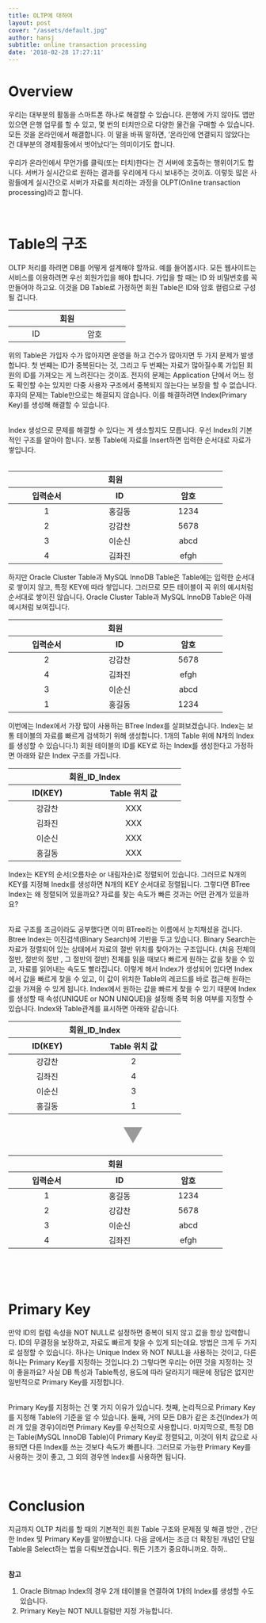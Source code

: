 ```yaml
---
title: OLTP에 대하여
layout: post
cover: "/assets/default.jpg"
author: hansj
subtitle: online transaction processing
date: '2018-02-28 17:27:11'
---
```


# Overview
우리는 대부분의 활동을 스마트폰 하나로 해결할 수 있습니다. 은행에 가지 않아도 앱만 있으면 은행 업무를 할 수 있고, 몇 번의 터치만으로 다양한 물건을 구매할 수 있습니다. 모든 것을 온라인에서 해결합니다. 이 말을 바꿔 말하면, ‘온라인에 연결되지 않았다는 건 대부분의 경제활동에서 벗어났다’는 의미이기도 합니다. <br><br>
우리가 온라인에서 무언가를 클릭(또는 터치)한다는 건 서버에 호출하는 행위이기도 합니다. 서버가 실시간으로 원하는 결과를 우리에게 다시 보내주는 것이죠. 이렇듯 많은 사람들에게 실시간으로 서버가 자료를 처리하는 과정을 OLPT(Online transaction processing)라고 합니다.  <br><br><br>


# Table의 구조
OLTP 처리를 하려면 DB를 어떻게 설계해야 할까요. 예를 들어봅시다. 모든 웹사이트는 서비스를 이용하려면 우선 회원가입을 해야 합니다. 가입을 할 때는 ID 와 비밀번호를 꼭 만들어야 하고요. 이것을 DB Table로 가정하면 회원 Table은 ID와 암호 컬럼으로 구성될 겁니다. <br>

<table>
<thead>
	<tr>
		<th colspan="2">회원</th>
	</tr>
</thead>
<tbody>
	<tr>
		<td>ID</td>
		<td>암호</td>
	</tr>
</tbody>
</table>

위의 Table은 가입자 수가 많아지면 운영을 하고 건수가 많아지면 두 가지 문제가 발생합니다. 첫 번째는 ID가 중복된다는 것, 그리고 두 번째는 자료가 많아질수록 가입된 회원의 ID를 가져오는 게 느려진다는 것이죠. 전자의 문제는 Application 단에서 어느 정도 확인할 수는 있지만 다중 사용자 구조에서 중복되지 않는다는 보장을 할 수 없습니다. 후자의 문제는 Table만으로는 해결되지 않습니다. 이를 해결하려면 Index(Primary Key)를 생성해 해결할 수 있습니다. <br><br>

Index 생성으로 문제를 해결할 수 있다는 게 생소할지도 모릅니다. 우선 Index의 기본적인 구조를 알아야 합니다. 보통 Table에 자료를 Insert하면 입력한 순서대로 자료가 쌓입니다. <br><br>

<table>
<thead>
	<tr>
		<th colspan="3">회원</th>
	</tr>
	<tr>
		<th>입력순서</th>
		<th>ID</th>
		<th>암호</th>
	</tr>
</thead>
<tbody>
	<tr>
		<td>1</td>
		<td>홍길동</td>
		<td>1234</td>
	</tr>
	<tr>
		<td>2</td>
		<td>강감찬</td>
		<td>5678</td>
	</tr>
	<tr>
		<td>3</td>
		<td>이순신</td>
		<td>abcd</td>
	</tr>
	<tr>
		<td>4</td>
		<td>김좌진</td>
		<td>efgh</td>
	</tr>
</tbody>
</table>

하지만 Oracle Cluster Table과 MySQL InnoDB Table은 Table에는 입력한 순서대로 쌓이지 않고, 특정 KEY에 따라 쌓입니다. 그러므로 모든 테이블이 꼭 위의 예시처럼 순서대로 쌓이진 않습니다. Oracle Cluster Table과 MySQL InnoDB Table은 아래 예시처럼 보여집니다.


<table>
<thead>
	<tr>
		<th colspan="3">회원</th>
	</tr>
	<tr>
		<th>입력순서</th>
		<th>ID</th>
		<th>암호</th>
	</tr>
</thead>
<tbody>
	<tr>
		<td>2</td>
		<td>강감찬</td>
		<td>5678</td>
	</tr>
	<tr>
		<td>4</td>
		<td>김좌진</td>
		<td>efgh</td>
	</tr>
	<tr>
		<td>3</td>
		<td>이순신</td>
		<td>abcd</td>
	</tr>
	<tr>
		<td>1</td>
		<td>홍길동</td>
		<td>1234</td>
	</tr>
</tbody>
</table>


이번에는 Index에서 가장 많이 사용하는 BTree Index를 살펴보겠습니다. Index는 보통 테이블의 자료를 빠르게 검색하기 위해 생성합니다. 1개의 Table 위에 N개의 Index를 생성할 수 있습니다.1) 회원 테이블의 ID를 KEY로 하는 Index를 생성한다고 가정하면 아래와 같은 Index 구조를 가집니다. 


<table>
<thead>
	<tr>
		<th colspan="2">회원_ID_Index</th>
	</tr>
	<tr>
		<th>ID(KEY)</th>
		<th>Table 위치 값</th>
	</tr>
</thead>
<tbody>
	<tr>
		<td>강감찬</td>
		<td>XXX</td>
	</tr>
	<tr>
		<td>김좌진</td>
		<td>XXX</td>
	</tr>
	<tr>
		<td>이순신</td>
		<td>XXX</td>
	</tr>
	<tr>
		<td>홍길동</td>
		<td>XXX</td>
	</tr>
</tbody>
</table>



Index는 KEY의 순서(오름차순 or 내림자순)로 정렬되어 있습니다. 그러므로 N개의 KEY를 지정해 Inedx를 생성하면 N개의 KEY 순서대로 정렬됩니다. 그렇다면 BTree Index는 왜 정렬되어 있을까요? 자료를 찾는 속도가 빠른 것과는 어떤 관계가 있을까요? <br><br>

자료 구조를 조금이라도 공부했다면 이미 BTree라는 이름에서 눈치채셨을 겁니다. Btree Index는 이진검색(Binary Search)에 기반을 두고 있습니다. Binary Search는 자료가 정렬되어 있는 상태에서 자료의 절반 위치를 찾아가는 구조입니다. (처음 전체의 절반, 절반의 절반 , 그 절반의 절반) 전체를 읽을 때보다 빠르게 원하는 값을 찾을 수 있고, 자료를 읽어내는 속도도 빨라집니다. 이렇게 해서 Index가 생성되어 있다면 Index에서 값을 빠르게 찾을 수 있고, 이 값이 위치한 Table의 레코드를 바로 접근해 원하는 값을 가져올 수 있게 됩니다. Index에서 원하는 값을 빠르게 찾을 수 있기 때문에 Index를 생성할 때 속성(UNIQUE or NON UNIQUE)을 설정해 중복 허용 여부를 지정할 수 있습니다. Index와 Table관계를 표시하면 아래와 같습니다. 


<table>
<thead>
	<tr>
		<th colspan="2">회원_ID_Index</th>
	</tr>
	<tr>
		<th>ID(KEY)</th>
		<th>Table 위치 값</th>
	</tr>
</thead>
<tbody>
	<tr>
		<td>강감찬</td>
		<td>2</td>
	</tr>
	<tr>
		<td>김좌진</td>
		<td>4</td>
	</tr>
	<tr>
		<td>이순신</td>
		<td>3</td>
	</tr>
	<tr>
		<td>홍길동</td>
		<td>1</td>
	</tr>
</tbody>
</table>

<div class="_arrow">▼</div>

<table>
<thead>
	<tr>
		<th colspan="3">회원</th>
	</tr>
	<tr>
		<th>입력순서</th>
		<th>ID</th>
		<th>암호</th>
	</tr>
</thead>
<tbody>
	<tr>
		<td>1</td>
		<td>홍길동</td>
		<td>1234</td>
	</tr>
	<tr>
		<td>2</td>
		<td>강감찬</td>
		<td>5678</td>
	</tr>
	<tr>
		<td>3</td>
		<td>이순신</td>
		<td>abcd</td>
	</tr>
	<tr>
		<td>4</td>
		<td>김좌진</td>
		<td>efgh</td>
	</tr>
</tbody>
</table>


<br><br><br>

# Primary Key
만약 ID의 컬럼 속성을 NOT NULL로 설정하면 중복이 되지 않고 값을 항상 입력합니다. ID의 무결정을 보장하고, 자료도 빠르게 찾을 수 있게 되는데요. 방법은 크게 두 가지로 설정할 수 있습니다. 하나는 Unique Index 와 NOT NULL을 사용하는 것이고, 다른 하나는 Primary Key를 지정하는 것입니다.2) 그렇다면 우리는 어떤 것을 지정하는 것이 좋을까요? 사실 DB 특성과 Table특성, 용도에 따라 달라지기 때문에 정답은 없지만 일반적으로 Primary Key를 지정합니다. <br><br>

Primary Key를 지정하는 건 몇 가지 이유가 있습니다. 첫째, 논리적으로 Primary Key를 지정해 Table의 기준을 알 수 있습니다. 둘째, 거의 모든 DB가 같은 조건(Index가 여러 개 있을 경우)이라면 Primary Key를 우선적으로 사용합니다. 마지막으로, 특정 DB는 Table(MySQL InnoDB Table)이 Primary Key로 정렬되고, 이것이 위치 값으로 사용되면 다른 Index를 쓰는 것보다 속도가 빠릅니다. 그러므로 가능한 Primary Key를 사용하는 것이 좋고, 그 외의 경우엔 Index를 사용하면 됩니다. <br><br><br>
 

# Conclusion
지금까지 OLTP 처리를 할 때의 기본적인 회원 Table 구조와 문제점 및 해결 방안 , 간단한 Index 및 Primary Key를 알아봤습니다. 다음 글에서는 조금 더 확장된 개념인 단일 Table을 Select하는 법을 다뤄보겠습니다. 뭐든 기초가 중요하니까요. 하하.. <br><br>



**참고** <br>
1) Oracle Bitmap Index의 경우 2개 테이블을 연결하여 1개의 Index를 생성할 수도 있습니다. <br>
2) Primary Key는 NOT NULL컬럼만 지정 가능합니다. <br>


<style type="text/css">
table {
	width: auto;
	margin: 1em auto;
}
table td	, table th	 {
	padding-left: 3em;
		padding-right: 3em;
	text-align:center;
	}
	._arrow {
	text-align:center;
	font-size:3em;
	color:#999;
	}
</style>